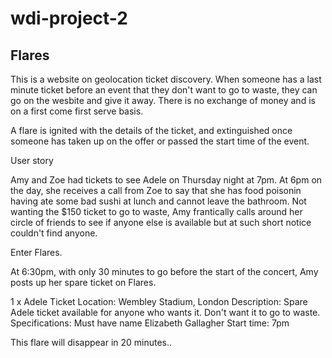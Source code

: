 # wdi-project-2

## Flares

This is a website on geolocation ticket discovery. When someone has a last minute ticket before an event that they don't want to go to waste, they can go on the wesbite and give it away. There is no exchange of money and is on a first come first serve basis. 

A flare is ignited with the details of the ticket, and extinguished once someone has taken up on the offer or passed the start time of the event. 

User story

Amy and Zoe had tickets to see Adele on Thursday night at 7pm. At 6pm on the day, she receives a call from Zoe to say that she has food poisonin having ate some bad sushi at lunch and cannot leave the bathroom. Not wanting the $150 ticket to go to waste, Amy frantically calls around her circle of friends to see if anyone else is available but at such short notice couldn't find anyone.

Enter Flares.

At 6:30pm, with only 30 minutes to go before the start of the concert, Amy posts up her spare ticket on Flares. 

1 x Adele Ticket
Location: Wembley Stadium, London
Description: Spare Adele ticket available for anyone who wants it. Don't want it to go to waste. 
Specifications: Must have name Elizabeth Gallagher
Start time: 7pm

This flare will disappear in 20 minutes..




